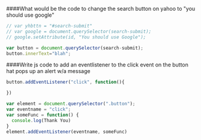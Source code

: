 ####What would be the code to change the search button on yahoo to "you should use google"

```js
// var yhbttn = "#search-submit"
// var google = document.querySelector(search-submit);
// google.setAttribute(id, "You should use Google");

var button = document.querySelector(search-submit);
button.innerText="blah";
```

####Write js code to add an eventlistener to the click event on the button hat pops up an alert w/a message

```js
button.addEventListener("click", function(){

})

var element = document.querySelector(".button");
var eventname = "click";
var someFunc = function() {
  console.log(Thank You)
}
element.addEventListener(eventname, someFunc)
```
